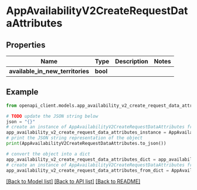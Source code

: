 # AppAvailabilityV2CreateRequestDataAttributes


## Properties

Name | Type | Description | Notes
------------ | ------------- | ------------- | -------------
**available_in_new_territories** | **bool** |  | 

## Example

```python
from openapi_client.models.app_availability_v2_create_request_data_attributes import AppAvailabilityV2CreateRequestDataAttributes

# TODO update the JSON string below
json = "{}"
# create an instance of AppAvailabilityV2CreateRequestDataAttributes from a JSON string
app_availability_v2_create_request_data_attributes_instance = AppAvailabilityV2CreateRequestDataAttributes.from_json(json)
# print the JSON string representation of the object
print(AppAvailabilityV2CreateRequestDataAttributes.to_json())

# convert the object into a dict
app_availability_v2_create_request_data_attributes_dict = app_availability_v2_create_request_data_attributes_instance.to_dict()
# create an instance of AppAvailabilityV2CreateRequestDataAttributes from a dict
app_availability_v2_create_request_data_attributes_from_dict = AppAvailabilityV2CreateRequestDataAttributes.from_dict(app_availability_v2_create_request_data_attributes_dict)
```
[[Back to Model list]](../README.md#documentation-for-models) [[Back to API list]](../README.md#documentation-for-api-endpoints) [[Back to README]](../README.md)


